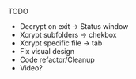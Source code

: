 TODO
* Decrypt on exit -> Status window
* Xcrypt subfolders -> chekbox
* Xcrypt specific file -> tab
* Fix visual design
* Code refactor/Cleanup
* Video?
